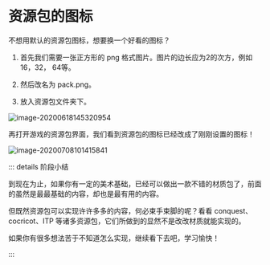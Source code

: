 # 资源包的图标

不想用默认的资源包图标，想要换一个好看的图标？

1. 首先我们需要一张正方形的 png 格式图片。图片的边长应为2的次方，例如16，32， 64等。

2. 然后改名为 pack.png。
3. 放入资源包文件夹下。

![image-20200618145320954](https://i.loli.net/2020/07/28/xd3e1Jb7mKk8fco.png)

再打开游戏的资源包界面，我们看到资源包的图标已经改成了刚刚设置的图标！

![image-20200708101415841](https://i.loli.net/2020/07/28/97YLwQtFPRHzrCg.png)

::: details 阶段小结

到现在为止，如果你有一定的美术基础，已经可以做出一款不错的材质包了，前面的虽然是最最基础的内容，却也是最有用的内容。

但既然资源包可以实现许许多多的内容，何必束手束脚的呢？看看 conquest、cocricot、ITP 等诸多资源包，它们所做到的显然不是改改材质就能实现的。

如果你有很多想法苦于不知道怎么实现，继续看下去吧，学习愉快！

:::
